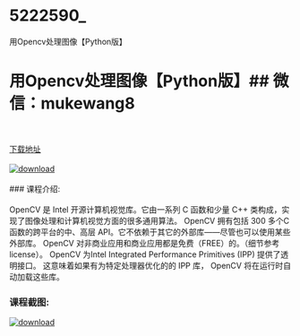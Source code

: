 # 5222590_
用Opencv处理图像【Python版】
# 用Opencv处理图像【Python版】## 微信：mukewang8
<br/></br>[下载地址](http://www.36tz.cn/article/5222590 "下载地址")
<br/></br>[![download](http://36tz.cn/muke_img/2022_01_1-56-300x221.png "下载地址")](http://www.36tz.cn/article/5222590 "下载地址")
<br/></br>### 课程介绍:<br/></br>OpenCV 是 Intel 开源计算机视觉库。它由一系列 C 函数和少量 C++ 类构成，实现了图像处理和计算机视觉方面的很多通用算法。
OpenCV 拥有包括 300 多个C函数的跨平台的中、高层 API。它不依赖于其它的外部库——尽管也可以使用某些外部库。
OpenCV 对非商业应用和商业应用都是免费（FREE）的。（细节参考 license）。
OpenCV 为Intel Integrated Performance Primitives (IPP) 提供了透明接口。 这意味着如果有为特定处理器优化的的 IPP 库， OpenCV 将在运行时自动加载这些库。

### 课程截图:
[![download](http://36tz.cn/muke_img/2022_01_2-56.png "下载地址")](http://www.36tz.cn/article/5222590 "下载地址")
